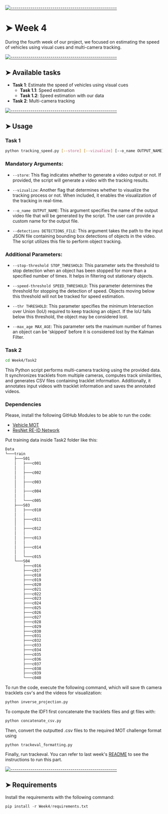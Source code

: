 <!-- ⚠️ This README has been generated from the file(s) "blueprint.md" ⚠️-->
[![-----------------------------------------------------](https://raw.githubusercontent.com/andreasbm/readme/master/assets/lines/colored.png)](#week-2)

# ➤ Week 4

During the fourth week of our project, we focused on estimating the speed of vehicles using visual cues and multi-camera tracking.

[![-----------------------------------------------------](https://raw.githubusercontent.com/andreasbm/readme/master/assets/lines/colored.png)](#available-tasks)

## ➤ Available tasks

* **Task 1**: Estimate the speed of vehicles using visual cues
  * **Task 1.1**: Speed estimation
  * **Task 1.2**: Speed estimation with our data
* **Task 2**: Multi-camera tracking



[![-----------------------------------------------------](https://raw.githubusercontent.com/andreasbm/readme/master/assets/lines/colored.png)](#usage)

## ➤ Usage
### Task 1

```bash
python tracking_speed.py [--store] [--vizualize] [--o_name OUTPUT_NAME] [--detections DETECTIONS_FILE]
```
### Mandatory Arguments:

- `--store`: This flag indicates whether to generate a video output or not. If provided, the script will generate a video with the tracking results.

- `--vizualize`: Another flag that determines whether to visualize the tracking process or not. When included, it enables the visualization of the tracking in real-time.

- `--o_name OUTPUT_NAME`: This argument specifies the name of the output video file that will be generated by the script. The user can provide a custom name for the output file.

- `--detections DETECTIONS_FILE`: This argument takes the path to the input JSON file containing bounding box detections of objects in the video. The script utilizes this file to perform object tracking.

### Additional Parameters:

- `--stop-threshold STOP_THRESHOLD`: This parameter sets the threshold to stop detection when an object has been stopped for more than a specified number of times. It helps in filtering out stationary objects.

- `--speed-threshold SPEED_THRESHOLD`: This parameter determines the threshold for stopping the detection of speed. Objects moving below this threshold will not be tracked for speed estimation.

- `--thr THRESHOLD`: This parameter specifies the minimum Intersection over Union (IoU) required to keep tracking an object. If the IoU falls below this threshold, the object may be considered lost.

- `--max_age MAX_AGE`: This parameter sets the maximum number of frames an object can be 'skipped' before it is considered lost by the Kalman Filter.


### Task 2

```bash
cd Week4/Task2
```

This Python script performs multi-camera tracking using the provided data. It synchronizes tracklets from multiple cameras, computes track similarities, and generates CSV files containing tracklet information. Additionally, it annotates input videos with tracklet information and saves the annotated videos.

### Dependencies 
Please, install the following GitHub Modules to be able to run the code:
* [Vehicle MOT](https://github.com/regob/vehicle_mtmc/tree/master?tab=readme-ov-file)
* [ResNet RE-ID Network](https://github.com/regob/vehicle_reid)


Put training data inside Task2 folder like this:
```bash
Data
└───train
    ├───S01
    │   ├───c001
    │   │  
    │   ├───c002
    │   │  
    │   ├───c003
    │   │  
    │   ├───c004
    │   │  
    │   └───c005
    ├───S03
    │   ├───c010
    │   │  
    │   ├───c011
    │   │  
    │   ├───c012
    │   │  
    │   ├───c013
    │   │  
    │   ├───c014
    │   │  
    │   └───c015
    └───S04
        ├───c016
        ├───c017
        ├───c018
        ├───c019
        ├───c020
        ├───c021
        ├───c022
        ├───c023
        ├───c024
        ├───c025
        ├───c026
        ├───c027
        ├───c028
        ├───c029
        ├───c030
        ├───c031
        ├───c032
        ├───c033
        ├───c034
        ├───c035
        ├───c036
        ├───c037
        ├───c038
        ├───c039
        └───c040
```

To run the code, execute the following command, which will save th camera tracklets csv's and the videos for visualization:
```bash
python inverse_projection.py
```

To compute the IDF1 first concatenate the tracklets files and gt files with:
```bash
python concatenate_csv.py
```

Then, convert the outputted .csv files to the required MOT challenge format using
```
python trackeval_formatting.py
```

Finally, run trackeval. You can refer to last week's [README](../Week3/README.md) to see the instructions to run this part. 




[![-----------------------------------------------------](https://raw.githubusercontent.com/andreasbm/readme/master/assets/lines/colored.png)](#requirements)

## ➤ Requirements
Install the requirements with the following command:
```python
pip install -r Week4/requirements.txt
```
